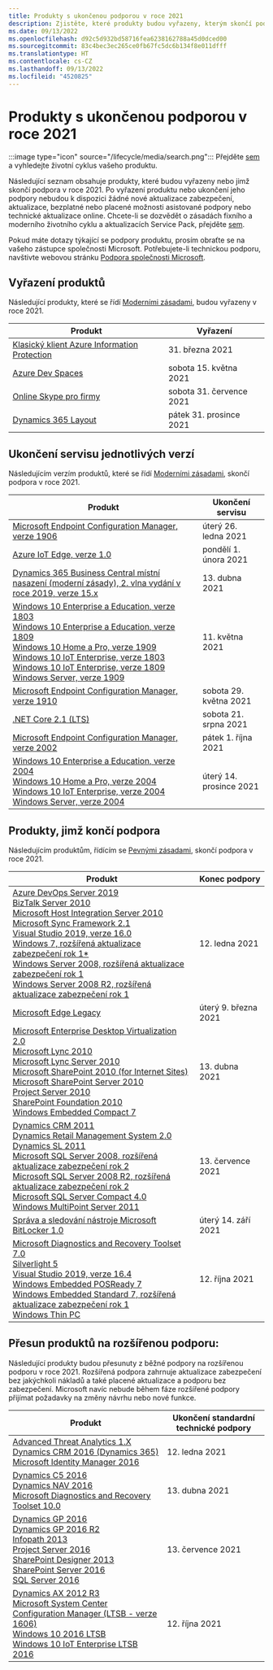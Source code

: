 ```yaml
---
title: Produkty s ukončenou podporou v roce 2021
description: Zjistěte, které produkty budou vyřazeny, kterým skončí podpora nebo přejdou z běžné na rozšířenou podporu v roce 2021.
ms.date: 09/13/2022
ms.openlocfilehash: d92c5d932bd58716fea6238162788a45d0dced00
ms.sourcegitcommit: 83c4bec3ec265ce0fb67fc5dc6b134f8e011dfff
ms.translationtype: HT
ms.contentlocale: cs-CZ
ms.lasthandoff: 09/13/2022
ms.locfileid: "4520825"
---
```

# <a name="products-ending-support-in-2021"></a>Produkty s ukončenou podporou v roce 2021

:::image type="icon" source="/lifecycle/media/search.png":::
Přejděte [sem](/lifecycle/products/) a vyhledejte životní cyklus vašeho produktu.

Následující seznam obsahuje produkty, které budou vyřazeny nebo jimž skončí podpora v roce 2021. Po vyřazení produktu nebo ukončení jeho podpory nebudou k dispozici žádné nové aktualizace zabezpečení, aktualizace, bezplatné nebo placené možnosti asistované podpory nebo technické aktualizace online. Chcete-li se dozvědět o zásadách fixního a moderního životního cyklu a aktualizacích Service Pack, přejděte [sem](/lifecycle/overview/product-end-of-support-overview).

Pokud máte dotazy týkající se podpory produktu, prosím obraťte se na vašeho zástupce společnosti Microsoft. Potřebujete-li technickou podporu, navštivte webovou stránku [Podpora společnosti Microsoft](https://support.microsoft.com/contactus/?ws=support).

## <a name="product-retirements"></a>Vyřazení produktů

Následující produkty, které se řídí [Moderními zásadami](/lifecycle/policies/modern), budou vyřazeny v roce 2021.

| Produkt | Vyřazení |
| --- | --- |
| [Klasický klient Azure Information Protection](/lifecycle/products/azure-information-protection-classic-client?branch=live)<br> | 31. března 2021 |
| [Azure Dev Spaces](/lifecycle/products/azure-dev-spaces?branch=live)<br> | sobota 15. května 2021 |
| [Online Skype pro firmy](/lifecycle/products/skype-for-business-online?branch=live)<br> | sobota 31. července 2021 |
| [Dynamics 365 Layout](/lifecycle/products/dynamics-365-layout?branch=live)<br> | pátek 31. prosince 2021 |


## <a name="release-end-of-servicing"></a>Ukončení servisu jednotlivých verzí

Následujícím verzím produktů, které se řídí [Moderními zásadami](/lifecycle/policies/modern), skončí podpora v roce 2021.

| Produkt | Ukončení servisu |
| --- | --- |
| [Microsoft Endpoint Configuration Manager, verze 1906](/lifecycle/products/microsoft-endpoint-configuration-manager?branch=live)<br> | úterý 26. ledna 2021 |
| [Azure IoT Edge, verze 1.0](/lifecycle/products/azure-iot-edge?branch=live)<br> | pondělí 1. února 2021 |
| [Dynamics 365 Business Central místní nasazení (moderní zásady), 2. vlna vydání v roce 2019, verze 15.x](/lifecycle/products/dynamics-365-business-central-onpremises-modern-policy?branch=live)<br> | 13. dubna 2021 |
| [Windows 10 Enterprise a Education, verze 1803](/lifecycle/products/windows-10-enterprise-and-education?branch=live)<br>[Windows 10 Enterprise a Education, verze 1809](/lifecycle/products/windows-10-enterprise-and-education?branch=live)<br>[Windows 10 Home a Pro, verze 1909](/lifecycle/products/windows-10-home-and-pro?branch=live)<br>[Windows 10 IoT Enterprise, verze 1803](/lifecycle/products/windows-10-iot-enterprise?branch=live)<br>[Windows 10 IoT Enterprise, verze 1809](/lifecycle/products/windows-10-iot-enterprise?branch=live)<br>[Windows Server, verze 1909](/lifecycle/products/windows-server?branch=live)<br> | 11. května 2021 |
| [Microsoft Endpoint Configuration Manager, verze 1910](/lifecycle/products/microsoft-endpoint-configuration-manager?branch=live)<br> | sobota 29. května 2021 |
| [.NET Core 2.1 (LTS)](/lifecycle/products/microsoft-net-and-net-core?branch=live)<br> | sobota 21. srpna 2021 |
| [Microsoft Endpoint Configuration Manager, verze 2002](/lifecycle/products/microsoft-endpoint-configuration-manager?branch=live)<br> | pátek 1. října 2021 |
| [Windows 10 Enterprise a Education, verze 2004](/lifecycle/products/windows-10-enterprise-and-education?branch=live)<br>[Windows 10 Home a Pro, verze 2004](/lifecycle/products/windows-10-home-and-pro?branch=live)<br>[Windows 10 IoT Enterprise, verze 2004](/lifecycle/products/windows-10-iot-enterprise?branch=live)<br>[Windows Server, verze 2004](/lifecycle/products/windows-server?branch=live)<br> | úterý 14. prosince 2021 |


## <a name="products-reaching-end-of-support"></a>Produkty, jimž končí podpora

Následujícím produktům, řídícím se [Pevnými zásadami](/lifecycle/policies/fixed), skončí podpora v roce 2021.

| Produkt | Konec podpory |
| --- | --- |
| [Azure DevOps Server 2019](/lifecycle/products/azure-devops-server-2019?branch=live)<br>[BizTalk Server 2010](/lifecycle/products/biztalk-server-2010?branch=live)<br>[Microsoft Host Integration Server 2010](/lifecycle/products/microsoft-host-integration-server-2010?branch=live)<br>[Microsoft Sync Framework 2.1](/lifecycle/products/microsoft-sync-framework-21?branch=live)<br>[Visual Studio 2019, verze 16.0](/lifecycle/products/visual-studio-2019?branch=live)<br>[Windows 7, rozšířená aktualizace zabezpečení rok 1*](/lifecycle/products/windows-7?branch=live)<br>[Windows Server 2008, rozšířená aktualizace zabezpečení rok 1](/lifecycle/products/windows-server-2008?branch=live)<br>[Windows Server 2008 R2, rozšířená aktualizace zabezpečení rok 1](/lifecycle/products/windows-server-2008-r2?branch=live)<br> | 12. ledna 2021 |
| [Microsoft Edge Legacy](/lifecycle/products/microsoft-edge-legacy?branch=live)<br> | úterý 9. března 2021 |
| [Microsoft Enterprise Desktop Virtualization 2.0](/lifecycle/products/microsoft-enterprise-desktop-virtualization-20?branch=live)<br>[Microsoft Lync 2010](/lifecycle/products/microsoft-lync-2010?branch=live)<br>[Microsoft Lync Server 2010](/lifecycle/products/microsoft-lync-server-2010?branch=live)<br>[Microsoft SharePoint 2010 (for Internet Sites)](/lifecycle/products/microsoft-sharepoint-2010?branch=live)<br>[Microsoft SharePoint Server 2010](/lifecycle/products/microsoft-sharepoint-server-2010?branch=live)<br>[Project Server 2010](/lifecycle/products/project-server-2010?branch=live)<br>[SharePoint Foundation 2010](/lifecycle/products/sharepoint-foundation-2010?branch=live)<br>[Windows Embedded Compact 7](/lifecycle/products/windows-embedded-compact-7?branch=live)<br> | 13. dubna 2021 |
| [Dynamics CRM 2011](/lifecycle/products/dynamics-crm-2011?branch=live)<br>[Dynamics Retail Management System 2.0](/lifecycle/products/dynamics-retail-management-system-20?branch=live)<br>[Dynamics SL 2011](/lifecycle/products/dynamics-sl-2011?branch=live)<br>[Microsoft SQL Server 2008, rozšířená aktualizace zabezpečení rok 2](/lifecycle/products/microsoft-sql-server-2008?branch=live)<br>[Microsoft SQL Server 2008 R2, rozšířená aktualizace zabezpečení rok 2](/lifecycle/products/microsoft-sql-server-2008-r2?branch=live)<br>[Microsoft SQL Server Compact 4.0](/lifecycle/products/microsoft-sql-server-compact-40?branch=live)<br>[Windows MultiPoint Server 2011](/lifecycle/products/windows-multipoint-server-2011?branch=live)<br> | 13. července 2021 |
| [Správa a sledování nástroje Microsoft BitLocker 1.0](/lifecycle/products/microsoft-bitlocker-administration-and-monitoring-10?branch=live)<br> | úterý 14. září 2021 |
| [Microsoft Diagnostics and Recovery Toolset 7.0](/lifecycle/products/microsoft-diagnostics-and-recovery-toolset-70?branch=live)<br>[Silverlight 5](/lifecycle/products/silverlight-5?branch=live)<br>[Visual Studio 2019, verze 16.4](/lifecycle/products/visual-studio-2019?branch=live)<br>[Windows Embedded POSReady 7](/lifecycle/products/windows-embedded-posready-7?branch=live)<br>[Windows Embedded Standard 7, rozšířená aktualizace zabezpečení rok 1](/lifecycle/products/windows-embedded-standard-7?branch=live)<br>[Windows Thin PC](/lifecycle/products/windows-thin-pc?branch=live)<br> | 12. října 2021 |


## <a name="products-moving-to-extended-support"></a>Přesun produktů na rozšířenou podporu:

Následující produkty budou přesunuty z běžné podpory na rozšířenou podporu v roce 2021. Rozšířená podpora zahrnuje aktualizace zabezpečení bez jakýchkoli nákladů a také placené aktualizace a podporu bez zabezpečení. Microsoft navíc nebude během fáze rozšířené podpory přijímat požadavky na změny návrhu nebo nové funkce.

| Produkt | Ukončení standardní technické podpory |
| --- | --- |
| [Advanced Threat Analytics 1.X](/lifecycle/products/advanced-threat-analytics-1x?branch=live)<br>[Dynamics CRM 2016 (Dynamics 365)](/lifecycle/products/dynamics-crm-2016-dynamics-365?branch=live)<br>[Microsoft Identity Manager 2016](/lifecycle/products/microsoft-identity-manager-2016?branch=live)<br> | 12. ledna 2021 |
| [Dynamics C5 2016](/lifecycle/products/dynamics-c5-2016?branch=live)<br>[Dynamics NAV 2016](/lifecycle/products/dynamics-nav-2016?branch=live)<br>[Microsoft Diagnostics and Recovery Toolset 10.0](/lifecycle/products/microsoft-diagnostics-and-recovery-toolset-100?branch=live)<br> | 13. dubna 2021 |
| [Dynamics GP 2016](/lifecycle/products/dynamics-gp-2016?branch=live)<br>[Dynamics GP 2016 R2](/lifecycle/products/dynamics-gp-2016-r2?branch=live)<br>[Infopath 2013](/lifecycle/products/infopath-2013?branch=live)<br>[Project Server 2016](/lifecycle/products/project-server-2016?branch=live)<br>[SharePoint Designer 2013](/lifecycle/products/sharepoint-designer-2013?branch=live)<br>[SharePoint Server 2016](/lifecycle/products/sharepoint-server-2016?branch=live)<br>[SQL Server 2016](/lifecycle/products/sql-server-2016?branch=live)<br> | 13. července 2021 |
| [Dynamics AX 2012 R3](/lifecycle/products/dynamics-ax-2012-r3?branch=live)<br>[Microsoft System Center Configuration Manager (LTSB - verze 1606)](/lifecycle/products/microsoft-system-center-configuration-manager-ltsb-version-1606?branch=live)<br>[Windows 10 2016 LTSB](/lifecycle/products/windows-10-2016-ltsb?branch=live)<br>[Windows 10 IoT Enterprise LTSB 2016](/lifecycle/products/windows-10-iot-enterprise-ltsb-2016?branch=live)<br> | 12. října 2021 |
